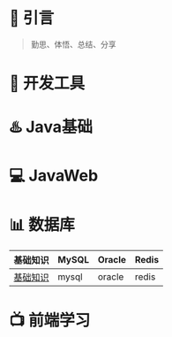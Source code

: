 # :star2: 引言
> 勤思、体悟、总结、分享
# :clap: 开发工具


# :hotsprings: Java基础


# :computer: JavaWeb


# :bar_chart: 数据库
基础知识|MySQL|Oracle|Redis
--|--|--|--
[基础知识](https://github.com/wyd288/fan1111/blob/master/src/database%E6%95%B0%E6%8D%AE%E5%BA%93.md)|mysql|oracle|redis


# :tv: 前端学习

